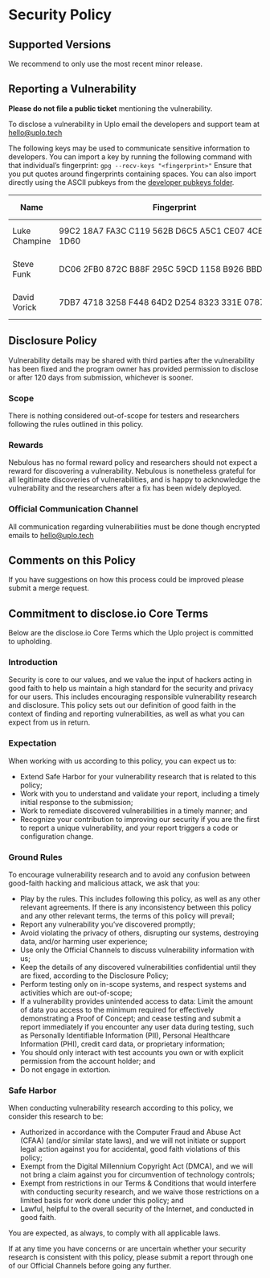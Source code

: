 # Security Policy

## Supported Versions

We recommend to only use the most recent minor release.
 
## Reporting a Vulnerability

**Please do not file a public ticket** mentioning the vulnerability.

To disclose a vulnerability in Uplo email the developers and support team at hello@uplo.tech

The following keys may be used to communicate sensitive information to developers.
You can import a key by running the following command with that individual’s fingerprint: `gpg --recv-keys "<fingerprint>"` Ensure that you put quotes around fingerprints containing spaces.
You can also import directly using the ASCII pubkeys from the [developer pubkeys folder](doc/developer-pubkeys).

| Name | Fingerprint | Public Key |
|------|-------------|-------------|
| Luke Champine | 99C2 18A7 FA3C C119 562B D6C5 A5C1 CE07 4CBF 1D60 | [public key file](doc/developer-pubkeys/luke-champine-pubkey.asc) |
| Steve Funk | DC06 2FB0 872C B88F 295C 59CD 1158 B926 BBD4 62BF |  [public key file](doc/developer-pubkeys/steve-funk-pubkey.asc) |
| David Vorick | 7DB7 4718 3258 F448 64D2 D254 8323 331E 0787 6D0D | [public key file](doc/developer-pubkeys/david-vorick-pubkey.asc) |
 
## Disclosure Policy
Vulnerability details may be shared with third parties after the vulnerability
has been fixed and the program owner has provided permission to disclose or
after 120 days from submission, whichever is sooner.

### Scope
There is nothing considered out-of-scope for testers and researchers following
the rules outlined in this policy.

### Rewards
Nebulous has no formal reward policy and researchers should not expect a reward
for discovering a vulnerability. Nebulous is nonetheless grateful for all
legitimate discoveries of vulnerabilities, and is happy to acknowledge the
vulnerability and the researchers after a fix has been widely deployed.


### Official Communication Channel
All communication regarding vulnerabilities must be done though encrypted emails to hello@uplo.tech


## Comments on this Policy
If you have suggestions on how this process could be improved please submit a merge request.


## Commitment to disclose.io Core Terms
Below are the disclose.io Core Terms which the Uplo project is committed to upholding.

### Introduction 
Security is core to our values, and we value the input of hackers acting in good
faith to help us maintain a high standard for the security and privacy for our
users. This includes encouraging responsible vulnerability research and
disclosure. This policy sets out our definition of good faith in the context of
finding and reporting vulnerabilities, as well as what you can expect from us in
return.

### Expectation
When working with us according to this policy, you can expect us to:

- Extend Safe Harbor for your vulnerability research that is related to this policy;
- Work with you to understand and validate your report, including a timely initial response to the submission;
- Work to remediate discovered vulnerabilities in a timely manner; and
- Recognize your contribution to improving our security if you are the first to report a unique vulnerability, and your report triggers a code or configuration change.

### Ground Rules
To encourage vulnerability research and to avoid any confusion between good-faith hacking and malicious attack, we ask that you:

- Play by the rules. This includes following this policy, as well as any other relevant agreements. If there is any inconsistency between this policy and any other relevant terms, the terms of this policy will prevail;
- Report any vulnerability you’ve discovered promptly;
- Avoid violating the privacy of others, disrupting our systems, destroying data, and/or harming user experience;
- Use only the Official Channels to discuss vulnerability information with us;
- Keep the details of any discovered vulnerabilities confidential until they are fixed, according to the Disclosure Policy;
- Perform testing only on in-scope systems, and respect systems and activities which are out-of-scope;
- If a vulnerability provides unintended access to data: Limit the amount of data you access to the minimum required for effectively demonstrating a Proof of Concept; and cease testing and submit a report immediately if you encounter any user data during testing, such as Personally Identifiable Information (PII), Personal Healthcare Information (PHI), credit card data, or proprietary information;
- You should only interact with test accounts you own or with explicit permission from the account holder; and
- Do not engage in extortion.

### Safe Harbor
When conducting vulnerability research according to this policy, we consider this research to be:

- Authorized in accordance with the Computer Fraud and Abuse Act (CFAA) (and/or similar state laws), and we will not initiate or support legal action against you for accidental, good faith violations of this policy;
- Exempt from the Digital Millennium Copyright Act (DMCA), and we will not bring a claim against you for circumvention of technology controls;
- Exempt from restrictions in our Terms & Conditions that would interfere with conducting security research, and we waive those restrictions on a limited basis for work done under this policy; and
- Lawful, helpful to the overall security of the Internet, and conducted in good faith.

You are expected, as always, to comply with all applicable laws.

If at any time you have concerns or are uncertain whether your security research is consistent with this policy, please submit a report through one of our Official Channels before going any further.
